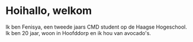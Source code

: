 # Hoihallo, welkom
Ik ben Fenisya, een tweede jaars CMD student op de Haagse Hogeschool. Ik ben 20 jaar, woon in Hoofddorp en ik hou van avocado's.

 
